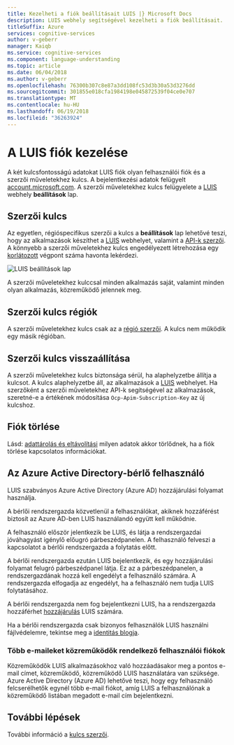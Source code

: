```yaml
---
title: Kezelheti a fiók beállításait LUIS |} Microsoft Docs
description: LUIS webhely segítségével kezelheti a fiók beállításait.
titleSuffix: Azure
services: cognitive-services
author: v-geberr
manager: Kaiqb
ms.service: cognitive-services
ms.component: language-understanding
ms.topic: article
ms.date: 06/04/2018
ms.author: v-geberr
ms.openlocfilehash: 76300b307c8e87a3dd108fc53d3b30a53d3276dd
ms.sourcegitcommit: 301855e018cfa1984198e045872539f04ce0e707
ms.translationtype: MT
ms.contentlocale: hu-HU
ms.lasthandoff: 06/19/2018
ms.locfileid: "36263924"
---
```

# <a name="manage-your-luis-account"></a>A LUIS fiók kezelése
A két kulcsfontosságú adatokat LUIS fiók olyan felhasználói fiók és a szerzői műveletekhez kulcs. A bejelentkezési adatok felügyelt [account.microsoft.com](https://account.microsoft.com). A szerzői műveletekhez kulcs felügyelete a [LUIS][LUIS] webhely **beállítások** lap. 

## <a name="authoring-key"></a>Szerzői kulcs

Az egyetlen, régióspecifikus szerzői a kulcs a **beállítások** lap lehetővé teszi, hogy az alkalmazások készíthet a [LUIS][LUIS] webhelyet, valamint a [ API-k szerzői](https://aka.ms/luis-authoring-api). A könnyebb a szerzői műveletekhez kulcs engedélyezett létrehozása egy [korlátozott](luis-boundaries.md) végpont száma havonta lekérdezi. 

![LUIS beállítások lap](./media/luis-how-to-account-settings/account-settings.png)

A szerzői műveletekhez kulccsal minden alkalmazás saját, valamint minden olyan alkalmazás, közreműködő jelennek meg.

## <a name="authoring-key-regions"></a>Szerzői kulcs régiók
A szerzői műveletekhez kulcs csak az a [régió szerzői](luis-reference-regions.md#publishing-regions). A kulcs nem működik egy másik régióban. 

## <a name="reset-authoring-key"></a>Szerzői kulcs visszaállítása
A szerzői műveletekhez kulcs biztonsága sérül, ha alaphelyzetbe állítja a kulcsot. A kulcs alaphelyzetbe áll, az alkalmazások a [LUIS] webhelyet. Ha szerzőként a szerzői műveletekhez API-k segítségével az alkalmazások, szeretné-e a értékének módosítása `Ocp-Apim-Subscription-Key` az új kulcshoz. 

## <a name="delete-account"></a>Fiók törlése
Lásd: [adattárolás és eltávolítási](luis-concept-data-storage.md#accounts) milyen adatok akkor törlődnek, ha a fiók törlése kapcsolatos információkat. 

## <a name="azure-active-directory-tenant-user"></a>Az Azure Active Directory-bérlő felhasználó
LUIS szabványos Azure Active Directory (Azure AD) hozzájárulási folyamat használja. 

A bérlői rendszergazda közvetlenül a felhasználókat, akiknek hozzáférést biztosít az Azure AD-ben LUIS használandó együtt kell működnie. 

A felhasználó először jelentkezik be LUIS, és látja a rendszergazdai jóváhagyást igénylő előugró párbeszédpanelen. A felhasználó felveszi a kapcsolatot a bérlői rendszergazda a folytatás előtt. 

A bérlői rendszergazda ezután LUIS bejelentkezik, és egy hozzájárulási folyamat felugró párbeszédpanel látja. Ez az a párbeszédpanelen, a rendszergazdának hozzá kell engedélyt a felhasználó számára. A rendszergazda elfogadja az engedélyt, ha a felhasználó nem tudja LUIS folytatásához.

A bérlői rendszergazda nem fog bejelentkezni LUIS, ha a rendszergazda hozzáférhet [hozzájárulás](https://account.activedirectory.windowsazure.com/Consent.aspx?ClientID=65920ba3-ab61-4a9b-9b10-505e5ce61b58) LUIS számára. 

Ha a bérlői rendszergazda csak bizonyos felhasználók LUIS használni fájlvédelemre, tekintse meg a [identitás blogja](https://blogs.technet.microsoft.com/tfg/2017/10/15/english-tips-to-manage-azure-ad-users-consent-to-applications-using-azure-ad-graph-api/).

### <a name="user-accounts-with-multiple-emails-for-collaborators"></a>Több e-maileket közreműködők rendelkező felhasználói fiókok
Közreműködők LUIS alkalmazásokhoz való hozzáadásakor meg a pontos e-mail címet, közreműködő, közreműködő LUIS használatára van szüksége. Azure Active Directory (Azure AD) lehetővé teszi, hogy egy felhasználó felcserélhetők egynél több e-mail fiókot, amíg LUIS a felhasználónak a közreműködő listában megadott e-mail cím bejelentkezni. 


## <a name="next-steps"></a>További lépések

További információ a [kulcs szerzői](luis-concept-keys.md#authoring-key). 

[LUIS]: https://docs.microsoft.com/azure/cognitive-services/luis/luis-reference-regions
